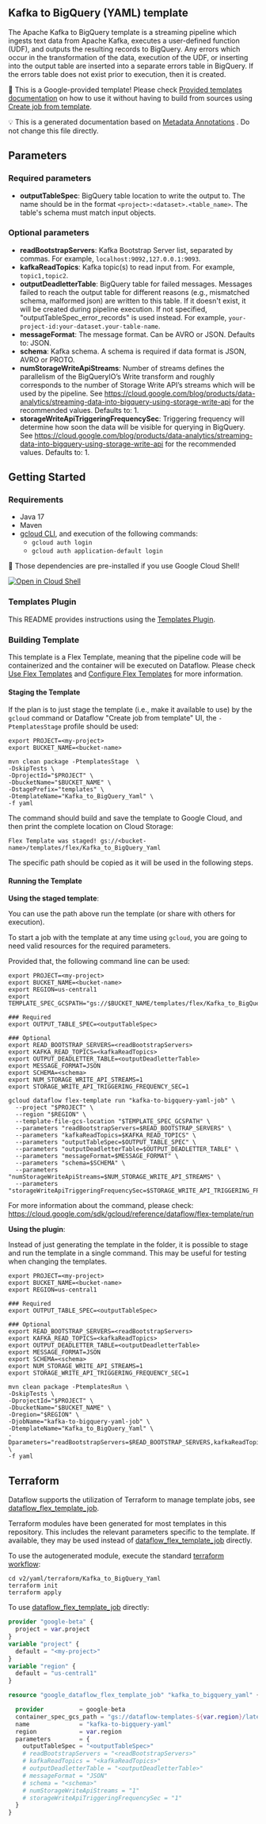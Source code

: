 
Kafka to BigQuery (YAML) template
---
The Apache Kafka to BigQuery template is a streaming pipeline which ingests text
data from Apache Kafka, executes a user-defined function (UDF), and outputs the
resulting records to BigQuery. Any errors which occur in the transformation of
the data, execution of the UDF, or inserting into the output table are inserted
into a separate errors table in BigQuery. If the errors table does not exist
prior to execution, then it is created.


:memo: This is a Google-provided template! Please
check [Provided templates documentation](https://cloud.google.com/dataflow/docs/guides/templates/provided/kafka-to-bigquery)
on how to use it without having to build from sources using [Create job from template](https://console.cloud.google.com/dataflow/createjob?template=Kafka_to_BigQuery_Yaml).

:bulb: This is a generated documentation based
on [Metadata Annotations](https://github.com/GoogleCloudPlatform/DataflowTemplates/blob/main/contributor-docs/code-contributions.md#metadata-annotations)
. Do not change this file directly.

## Parameters

### Required parameters

* **outputTableSpec**: BigQuery table location to write the output to. The name should be in the format `<project>:<dataset>.<table_name>`. The table's schema must match input objects.

### Optional parameters

* **readBootstrapServers**: Kafka Bootstrap Server list, separated by commas. For example, `localhost:9092,127.0.0.1:9093`.
* **kafkaReadTopics**: Kafka topic(s) to read input from. For example, `topic1,topic2`.
* **outputDeadletterTable**: BigQuery table for failed messages. Messages failed to reach the output table for different reasons (e.g., mismatched schema, malformed json) are written to this table. If it doesn't exist, it will be created during pipeline execution. If not specified, "outputTableSpec_error_records" is used instead. For example, `your-project-id:your-dataset.your-table-name`.
* **messageFormat**: The message format. Can be AVRO or JSON. Defaults to: JSON.
* **schema**: Kafka schema. A schema is required if data format is JSON, AVRO or PROTO.
* **numStorageWriteApiStreams**: Number of streams defines the parallelism of the BigQueryIO’s Write transform and roughly corresponds to the number of Storage Write API’s streams which will be used by the pipeline. See https://cloud.google.com/blog/products/data-analytics/streaming-data-into-bigquery-using-storage-write-api for the recommended values. Defaults to: 1.
* **storageWriteApiTriggeringFrequencySec**: Triggering frequency will determine how soon the data will be visible for querying in BigQuery. See https://cloud.google.com/blog/products/data-analytics/streaming-data-into-bigquery-using-storage-write-api for the recommended values. Defaults to: 1.



## Getting Started

### Requirements

* Java 17
* Maven
* [gcloud CLI](https://cloud.google.com/sdk/gcloud), and execution of the
  following commands:
  * `gcloud auth login`
  * `gcloud auth application-default login`

:star2: Those dependencies are pre-installed if you use Google Cloud Shell!

[![Open in Cloud Shell](http://gstatic.com/cloudssh/images/open-btn.svg)](https://console.cloud.google.com/cloudshell/editor?cloudshell_git_repo=https%3A%2F%2Fgithub.com%2FGoogleCloudPlatform%2FDataflowTemplates.git&cloudshell_open_in_editor=yaml/src/main/java/com/google/cloud/teleport/templates/yaml/KafkaToBigQueryYaml.java)

### Templates Plugin

This README provides instructions using
the [Templates Plugin](https://github.com/GoogleCloudPlatform/DataflowTemplates#templates-plugin).

### Building Template

This template is a Flex Template, meaning that the pipeline code will be
containerized and the container will be executed on Dataflow. Please
check [Use Flex Templates](https://cloud.google.com/dataflow/docs/guides/templates/using-flex-templates)
and [Configure Flex Templates](https://cloud.google.com/dataflow/docs/guides/templates/configuring-flex-templates)
for more information.

#### Staging the Template

If the plan is to just stage the template (i.e., make it available to use) by
the `gcloud` command or Dataflow "Create job from template" UI,
the `-PtemplatesStage` profile should be used:

```shell
export PROJECT=<my-project>
export BUCKET_NAME=<bucket-name>

mvn clean package -PtemplatesStage  \
-DskipTests \
-DprojectId="$PROJECT" \
-DbucketName="$BUCKET_NAME" \
-DstagePrefix="templates" \
-DtemplateName="Kafka_to_BigQuery_Yaml" \
-f yaml
```


The command should build and save the template to Google Cloud, and then print
the complete location on Cloud Storage:

```
Flex Template was staged! gs://<bucket-name>/templates/flex/Kafka_to_BigQuery_Yaml
```

The specific path should be copied as it will be used in the following steps.

#### Running the Template

**Using the staged template**:

You can use the path above run the template (or share with others for execution).

To start a job with the template at any time using `gcloud`, you are going to
need valid resources for the required parameters.

Provided that, the following command line can be used:

```shell
export PROJECT=<my-project>
export BUCKET_NAME=<bucket-name>
export REGION=us-central1
export TEMPLATE_SPEC_GCSPATH="gs://$BUCKET_NAME/templates/flex/Kafka_to_BigQuery_Yaml"

### Required
export OUTPUT_TABLE_SPEC=<outputTableSpec>

### Optional
export READ_BOOTSTRAP_SERVERS=<readBootstrapServers>
export KAFKA_READ_TOPICS=<kafkaReadTopics>
export OUTPUT_DEADLETTER_TABLE=<outputDeadletterTable>
export MESSAGE_FORMAT=JSON
export SCHEMA=<schema>
export NUM_STORAGE_WRITE_API_STREAMS=1
export STORAGE_WRITE_API_TRIGGERING_FREQUENCY_SEC=1

gcloud dataflow flex-template run "kafka-to-bigquery-yaml-job" \
  --project "$PROJECT" \
  --region "$REGION" \
  --template-file-gcs-location "$TEMPLATE_SPEC_GCSPATH" \
  --parameters "readBootstrapServers=$READ_BOOTSTRAP_SERVERS" \
  --parameters "kafkaReadTopics=$KAFKA_READ_TOPICS" \
  --parameters "outputTableSpec=$OUTPUT_TABLE_SPEC" \
  --parameters "outputDeadletterTable=$OUTPUT_DEADLETTER_TABLE" \
  --parameters "messageFormat=$MESSAGE_FORMAT" \
  --parameters "schema=$SCHEMA" \
  --parameters "numStorageWriteApiStreams=$NUM_STORAGE_WRITE_API_STREAMS" \
  --parameters "storageWriteApiTriggeringFrequencySec=$STORAGE_WRITE_API_TRIGGERING_FREQUENCY_SEC"
```

For more information about the command, please check:
https://cloud.google.com/sdk/gcloud/reference/dataflow/flex-template/run


**Using the plugin**:

Instead of just generating the template in the folder, it is possible to stage
and run the template in a single command. This may be useful for testing when
changing the templates.

```shell
export PROJECT=<my-project>
export BUCKET_NAME=<bucket-name>
export REGION=us-central1

### Required
export OUTPUT_TABLE_SPEC=<outputTableSpec>

### Optional
export READ_BOOTSTRAP_SERVERS=<readBootstrapServers>
export KAFKA_READ_TOPICS=<kafkaReadTopics>
export OUTPUT_DEADLETTER_TABLE=<outputDeadletterTable>
export MESSAGE_FORMAT=JSON
export SCHEMA=<schema>
export NUM_STORAGE_WRITE_API_STREAMS=1
export STORAGE_WRITE_API_TRIGGERING_FREQUENCY_SEC=1

mvn clean package -PtemplatesRun \
-DskipTests \
-DprojectId="$PROJECT" \
-DbucketName="$BUCKET_NAME" \
-Dregion="$REGION" \
-DjobName="kafka-to-bigquery-yaml-job" \
-DtemplateName="Kafka_to_BigQuery_Yaml" \
-Dparameters="readBootstrapServers=$READ_BOOTSTRAP_SERVERS,kafkaReadTopics=$KAFKA_READ_TOPICS,outputTableSpec=$OUTPUT_TABLE_SPEC,outputDeadletterTable=$OUTPUT_DEADLETTER_TABLE,messageFormat=$MESSAGE_FORMAT,schema=$SCHEMA,numStorageWriteApiStreams=$NUM_STORAGE_WRITE_API_STREAMS,storageWriteApiTriggeringFrequencySec=$STORAGE_WRITE_API_TRIGGERING_FREQUENCY_SEC" \
-f yaml
```

## Terraform

Dataflow supports the utilization of Terraform to manage template jobs,
see [dataflow_flex_template_job](https://registry.terraform.io/providers/hashicorp/google/latest/docs/resources/dataflow_flex_template_job).

Terraform modules have been generated for most templates in this repository. This includes the relevant parameters
specific to the template. If available, they may be used instead of
[dataflow_flex_template_job](https://registry.terraform.io/providers/hashicorp/google/latest/docs/resources/dataflow_flex_template_job)
directly.

To use the autogenerated module, execute the standard
[terraform workflow](https://developer.hashicorp.com/terraform/intro/core-workflow):

```shell
cd v2/yaml/terraform/Kafka_to_BigQuery_Yaml
terraform init
terraform apply
```

To use
[dataflow_flex_template_job](https://registry.terraform.io/providers/hashicorp/google/latest/docs/resources/dataflow_flex_template_job)
directly:

```terraform
provider "google-beta" {
  project = var.project
}
variable "project" {
  default = "<my-project>"
}
variable "region" {
  default = "us-central1"
}

resource "google_dataflow_flex_template_job" "kafka_to_bigquery_yaml" {

  provider          = google-beta
  container_spec_gcs_path = "gs://dataflow-templates-${var.region}/latest/flex/Kafka_to_BigQuery_Yaml"
  name              = "kafka-to-bigquery-yaml"
  region            = var.region
  parameters        = {
    outputTableSpec = "<outputTableSpec>"
    # readBootstrapServers = "<readBootstrapServers>"
    # kafkaReadTopics = "<kafkaReadTopics>"
    # outputDeadletterTable = "<outputDeadletterTable>"
    # messageFormat = "JSON"
    # schema = "<schema>"
    # numStorageWriteApiStreams = "1"
    # storageWriteApiTriggeringFrequencySec = "1"
  }
}
```
